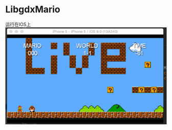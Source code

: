 # LibgdxMario

运行在IOS上
![ScreenShot](https://github.com/linchangjian/LibgdxMario/blob/master/img/marioios.gif)
